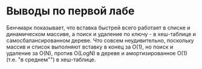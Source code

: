 # Выводы по первой лабе

Бенчмарк показывает, что вставка быстрей всего работает в списке и динамическом массиве, а поиск и удаление по ключу - в хеш-таблице и самосбалансированном дереве. Что совсем неудивительно, поскольку массив и список выполняют вставку в конец за O(1), но поиск и удаление за O(N), против O(LogN) в дереве и амортизированное O(1) (т.е. "в среднем"") в хеш-таблице. 